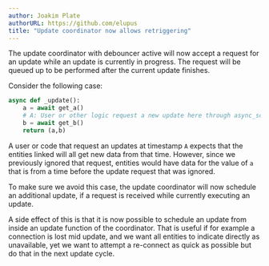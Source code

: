 ```yaml
---
author: Joakim Plate
authorURL: https://github.com/elupus
title: "Update coordinator now allows retriggering"
---
```


The update coordinator with debouncer active will now accept a request for an update
while an update is currently in progress. The request will be queued up to be performed
after the current update finishes.

Consider the following case:

```python
async def _update():
    a = await get_a()
    # A: User or other logic request a new update here through async_schedule_update()
    b = await get_b()
    return (a,b)
```

A user or code that request an updates at timestamp `A` expects that the entities linked will
all get new data from that time. However, since we previously ignored that request, entities
would have data for the value of `a` that is from a time before the update request that was ignored.

To make sure we avoid this case, the update coordinator will now schedule an additional
update, if a request is received while currently executing an update.

A side effect of this is that it is now possible to schedule an update from inside an update
function of the coordinator. That is useful if for example a connection is lost mid update,
and we want all entities to indicate directly as unavailable, yet we want to attempt a
re-connect as quick as possible but do that in the next update cycle.
